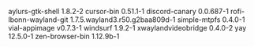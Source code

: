 aylurs-gtk-shell 1.8.2-2
cursor-bin 0.51.1-1
discord-canary 0.0.687-1
rofi-lbonn-wayland-git 1.7.5.wayland3.r50.g2baa809d-1
simple-mtpfs 0.4.0-1
vial-appimage v0.7.3-1
windsurf 1.9.2-1
xwaylandvideobridge 0.4.0-2
yay 12.5.0-1
zen-browser-bin 1.12.9b-1
